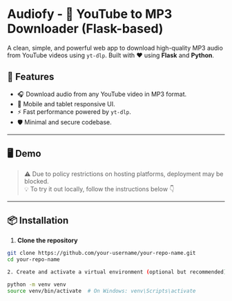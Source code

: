 # Audiofy - 🎵 YouTube to MP3 Downloader (Flask-based)

A clean, simple, and powerful web app to download high-quality MP3 audio from YouTube videos using `yt-dlp`. Built with ❤️ using **Flask** and **Python**.

## 🚀 Features

- 🎧 Download audio from any YouTube video in MP3 format.
- 📱 Mobile and tablet responsive UI.
- ⚡ Fast performance powered by `yt-dlp`.
- 🛡️ Minimal and secure codebase.

---

## 🖥️ Demo

> ⚠️ Due to policy restrictions on hosting platforms, deployment may be blocked.  
> 💡 To try it out locally, follow the instructions below 👇

---

## 📦 Installation

1. **Clone the repository**

```bash
git clone https://github.com/your-username/your-repo-name.git
cd your-repo-name

2. Create and activate a virtual environment (optional but recommended)

python -m venv venv
source venv/bin/activate  # On Windows: venv\Scripts\activate
